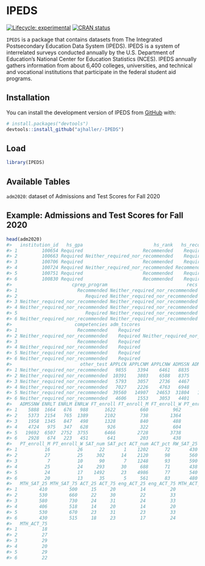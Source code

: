 
<!-- README.md is generated from README.Rmd. Please edit that file -->

# IPEDS

<!-- badges: start -->

[![Lifecycle:
experimental](https://img.shields.io/badge/lifecycle-experimental-orange.svg)](https://lifecycle.r-lib.org/articles/stages.html#experimental)
[![CRAN
status](https://www.r-pkg.org/badges/version/IPEDS)](https://CRAN.R-project.org/package=IPEDS)
<!-- badges: end -->

`IPEDS` is a package that contains datasets from The Integrated
Postsecondary Education Data System (IPEDS). IPEDS is a system of
interrelated surveys conducted annually by the U.S. Department of
Education’s National Center for Education Statistics (NCES). IPEDS
annually gathers information from about 6,400 colleges, universities,
and technical and vocational institutions that participate in the
federal student aid programs.

## Installation

You can install the development version of IPEDS from
[GitHub](https://github.com/) with:

``` r
# install.packages("devtools")
devtools::install_github("ajhaller/-IPEDS")
```

## Load

``` r
library(IPEDS)
```

## Available Tables

`adm2020`: dataset of Admissions and Test Scores for Fall 2020

## Example: Admissions and Test Scores for Fall 2020

``` r
head(adm2020)
#>   institution_id   hs_gpa                          hs_rank   hs_record
#> 1         100654 Required                      Recommended    Required
#> 2         100663 Required Neither_required_nor_recommended    Required
#> 3         100706 Required                      Recommended    Required
#> 4         100724 Required Neither_required_nor_recommended Recommended
#> 5         100751 Required                      Recommended    Required
#> 6         100830 Required                      Recommended    Required
#>                      cprep_program                             recs
#> 1                      Recommended Neither_required_nor_recommended
#> 2                         Required Neither_required_nor_recommended
#> 3 Neither_required_nor_recommended Neither_required_nor_recommended
#> 4 Neither_required_nor_recommended Neither_required_nor_recommended
#> 5                         Required Neither_required_nor_recommended
#> 6 Neither_required_nor_recommended Neither_required_nor_recommended
#>                       competencies adm_tscores                      test_eng_FL
#> 1                      Recommended    Required                         Required
#> 2 Neither_required_nor_recommended    Required Neither_required_nor_recommended
#> 3                      Recommended    Required                         Required
#> 4 Neither_required_nor_recommended    Required                         Required
#> 5 Neither_required_nor_recommended    Required                         Required
#> 6 Neither_required_nor_recommended    Required                         Required
#>                         other_test APPLCN APPLCNM APPLCNW ADMSSN ADMSSNM
#> 1 Neither_required_nor_recommended   9855    3394    6461   8835    2947
#> 2 Neither_required_nor_recommended  10391    3803    6588   8375    3002
#> 3 Neither_required_nor_recommended   5793    3057    2736   4467    2509
#> 4 Neither_required_nor_recommended   7027    2226    4763   6948    2188
#> 5 Neither_required_nor_recommended  39560   14907   24653  31804   12112
#> 6 Neither_required_nor_recommended   4606    1553    3053   4401    1473
#>   ADMSSNW ENRLT ENRLM ENRLW FT_enroll FT_enroll_M FT_enroll_W PT_enroll
#> 1    5888  1664   676   988      1622         660         962        42
#> 2    5373  2154   765  1389      2102         738        1364        52
#> 3    1958  1345   847   498      1328         840         488        17
#> 4    4724   975   347   628       926         322         604        49
#> 5   19692  6507  2752  3755      6466        2728        3738        41
#> 6    2928   674   223   451       641         203         438        33
#>   PT_enroll_M PT_enroll_W SAT_num SAT_pct ACT_num ACT_pct RW_SAT_25 RW_SAT_75
#> 1          16          26      22       1    1202      72       430       520
#> 2          27          25     302      14    2120      98       560       668
#> 3           7          10      90       7    1248      93       590       700
#> 4          25          24     293      30     688      71       438       531
#> 5          24          17    1492      23    4986      77       540       660
#> 6          20          13      35       5     561      83       480       575
#>   MTH_SAT_25 MTH_SAT_75 ACT_25 ACT_75 eng_ACT_25 eng_ACT_75 MTH_ACT_25
#> 1        410        500     15     20         14         20         15
#> 2        530        660     22     30         22         33         20
#> 3        580        730     24     31         24         33         23
#> 4        406        518     14     20         14         20         14
#> 5        530        670     23     31         23         33         21
#> 6        430        515     18     23         17         24         16
#>   MTH_ACT_75
#> 1         18
#> 2         27
#> 3         29
#> 4         20
#> 5         29
#> 6         22
```
